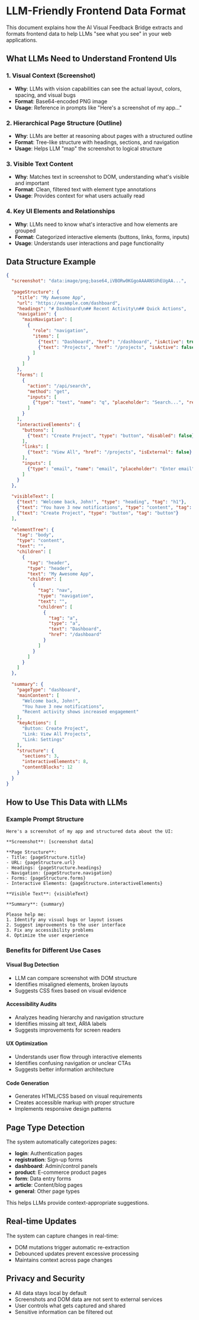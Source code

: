 # LLM-Friendly Frontend Data Format

This document explains how the AI Visual Feedback Bridge extracts and formats frontend data to help LLMs "see what you see" in your web applications.

## What LLMs Need to Understand Frontend UIs

### 1. **Visual Context (Screenshot)**
- **Why**: LLMs with vision capabilities can see the actual layout, colors, spacing, and visual bugs
- **Format**: Base64-encoded PNG image
- **Usage**: Reference in prompts like "Here's a screenshot of my app..."

### 2. **Hierarchical Page Structure (Outline)**
- **Why**: LLMs are better at reasoning about pages with a structured outline
- **Format**: Tree-like structure with headings, sections, and navigation
- **Usage**: Helps LLM "map" the screenshot to logical structure

### 3. **Visible Text Content**
- **Why**: Matches text in screenshot to DOM, understanding what's visible and important
- **Format**: Clean, filtered text with element type annotations
- **Usage**: Provides context for what users actually read

### 4. **Key UI Elements and Relationships**
- **Why**: LLMs need to know what's interactive and how elements are grouped
- **Format**: Categorized interactive elements (buttons, links, forms, inputs)
- **Usage**: Understands user interactions and page functionality

## Data Structure Example

```json
{
  "screenshot": "data:image/png;base64,iVBORw0KGgoAAAANSUhEUgAA...",
  
  "pageStructure": {
    "title": "My Awesome App",
    "url": "https://example.com/dashboard",
    "headings": "# Dashboard\n## Recent Activity\n## Quick Actions",
    "navigation": {
      "mainNavigation": [
        {
          "role": "navigation",
          "items": [
            {"text": "Dashboard", "href": "/dashboard", "isActive": true},
            {"text": "Projects", "href": "/projects", "isActive": false}
          ]
        }
      ]
    },
    "forms": [
      {
        "action": "/api/search",
        "method": "get",
        "inputs": [
          {"type": "text", "name": "q", "placeholder": "Search...", "required": false}
        ]
      }
    ],
    "interactiveElements": {
      "buttons": [
        {"text": "Create Project", "type": "button", "disabled": false}
      ],
      "links": [
        {"text": "View All", "href": "/projects", "isExternal": false}
      ],
      "inputs": [
        {"type": "email", "name": "email", "placeholder": "Enter email", "required": true}
      ]
    }
  },
  
  "visibleText": [
    {"text": "Welcome back, John!", "type": "heading", "tag": "h1"},
    {"text": "You have 3 new notifications", "type": "content", "tag": "p"},
    {"text": "Create Project", "type": "button", "tag": "button"}
  ],
  
  "elementTree": {
    "tag": "body",
    "type": "content",
    "text": "",
    "children": [
      {
        "tag": "header",
        "type": "header",
        "text": "My Awesome App",
        "children": [
          {
            "tag": "nav",
            "type": "navigation",
            "text": "",
            "children": [
              {
                "tag": "a",
                "type": "a",
                "text": "Dashboard",
                "href": "/dashboard"
              }
            ]
          }
        ]
      }
    ]
  },
  
  "summary": {
    "pageType": "dashboard",
    "mainContent": [
      "Welcome back, John!",
      "You have 3 new notifications",
      "Recent activity shows increased engagement"
    ],
    "keyActions": [
      "Button: Create Project",
      "Link: View All Projects",
      "Link: Settings"
    ],
    "structure": {
      "sections": 3,
      "interactiveElements": 8,
      "contentBlocks": 12
    }
  }
}
```

## How to Use This Data with LLMs

### Example Prompt Structure

```
Here's a screenshot of my app and structured data about the UI:

**Screenshot**: [screenshot data]

**Page Structure**:
- Title: {pageStructure.title}
- URL: {pageStructure.url}
- Headings: {pageStructure.headings}
- Navigation: {pageStructure.navigation}
- Forms: {pageStructure.forms}
- Interactive Elements: {pageStructure.interactiveElements}

**Visible Text**: {visibleText}

**Summary**: {summary}

Please help me:
1. Identify any visual bugs or layout issues
2. Suggest improvements to the user interface
3. Fix any accessibility problems
4. Optimize the user experience
```

### Benefits for Different Use Cases

#### **Visual Bug Detection**
- LLM can compare screenshot with DOM structure
- Identifies misaligned elements, broken layouts
- Suggests CSS fixes based on visual evidence

#### **Accessibility Audits**
- Analyzes heading hierarchy and navigation structure
- Identifies missing alt text, ARIA labels
- Suggests improvements for screen readers

#### **UX Optimization**
- Understands user flow through interactive elements
- Identifies confusing navigation or unclear CTAs
- Suggests better information architecture

#### **Code Generation**
- Generates HTML/CSS based on visual requirements
- Creates accessible markup with proper structure
- Implements responsive design patterns

## Page Type Detection

The system automatically categorizes pages:

- **login**: Authentication pages
- **registration**: Sign-up forms
- **dashboard**: Admin/control panels
- **product**: E-commerce product pages
- **form**: Data entry forms
- **article**: Content/blog pages
- **general**: Other page types

This helps LLMs provide context-appropriate suggestions.

## Real-time Updates

The system can capture changes in real-time:
- DOM mutations trigger automatic re-extraction
- Debounced updates prevent excessive processing
- Maintains context across page changes

## Privacy and Security

- All data stays local by default
- Screenshots and DOM data are not sent to external services
- User controls what gets captured and shared
- Sensitive information can be filtered out 
